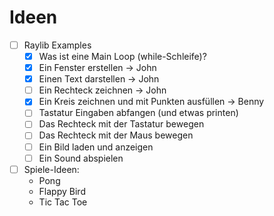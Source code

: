 # Ideen

- [ ] Raylib Examples
    - [x] Was ist eine Main Loop (while-Schleife)?
    - [x] Ein Fenster erstellen -> John
    - [x] Einen Text darstellen -> John
    - [ ] Ein Rechteck zeichnen -> John
    - [x] Ein Kreis zeichnen und mit Punkten ausfüllen -> Benny
    - [ ] Tastatur Eingaben abfangen (und etwas printen) 
    - [ ] Das Rechteck mit der Tastatur bewegen
    - [ ] Das Rechteck mit der Maus bewegen
    - [ ] Ein Bild laden und anzeigen
    - [ ] Ein Sound abspielen
- [ ] Spiele-Ideen:
    - Pong
    - Flappy Bird
    - Tic Tac Toe